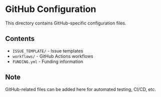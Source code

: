 # GitHub Configuration

This directory contains GitHub-specific configuration files.

## Contents

- `ISSUE_TEMPLATE/` - Issue templates
- `workflows/` - GitHub Actions workflows
- `FUNDING.yml` - Funding information

## Note

GitHub-related files can be added here for automated testing, CI/CD, etc.


